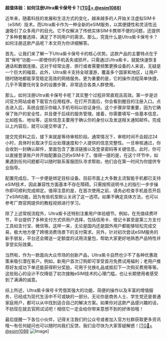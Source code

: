 **超值体验：如何注册Ultra紫卡保号卡？[[TG💪+ @esim1088](https://t.me/s/esim1088)]**

近年来，随着科技的发展和生活方式的变化，越来越多的人开始关注虚拟SIM卡（eSIM）技术。而Ultra紫卡作为一种全新的eSIM服务，以其便捷性和灵活性迅速吸引了众多用户的目光。它不仅解决了传统实体SIM卡携带不便的问题，还提供了多种套餐选择，满足了不同用户的需求。那么，究竟什么是Ultra紫卡保号卡？如何注册这款产品呢？本文将为你详细解答。

首先，让我们来了解一下Ultra紫卡保号卡的核心优势。这款产品的主要特点在于其“保号”功能——即使你的手机丢失或损坏，只需通过Ultra紫卡，就能快速恢复通话和数据连接。这对于经常出差、旅行或者需要频繁更换设备的人来说，无疑是一个巨大的福音。此外，Ultra紫卡支持全球漫游，覆盖多个国家和地区，让用户随时随地都能享受稳定高效的网络服务。更为重要的是，它的操作流程简单快捷，几乎不需要任何复杂的设置步骤，非常适合各类人群使用。

那么，如何注册Ultra紫卡保号卡呢？其实整个过程非常直观且高效。第一步是访问官方网站或者下载官方应用程序。在打开页面后，你会看到醒目的注册入口。点击进入后，系统会提示你输入手机号码以验证身份。这个步骤非常重要，因为它确保了账户的安全性，并且便于后续的服务管理。接着，你需要填写一些基本信息，比如姓名、地址等，这些信息主要用于确认你的身份以及发送相关通知邮件。完成以上内容后，就可以提交申请了。

提交完资料之后，接下来就是等待审核阶段。通常情况下，审核时间不会超过24小时，具体时长取决于后台处理速度和个人提供的信息完整性。一旦审核通过，你会收到一封确认邮件，里面包含了激活链接以及登录密码等关键信息。此时，你可以直接登录账户并开始配置自己的eSIM卡了。值得一提的是，在这个环节中，如果遇到任何问题都可以随时联系客服团队寻求帮助，他们会在第一时间为你提供专业指导。

配置完成后，下一步便是绑定目标设备。目前市面上大多数主流智能手机都已支持eSIM技术，因此兼容性方面基本不存在障碍。只需按照说明书上的指引一步步操作即可顺利完成绑定。值得注意的是，在首次使用之前，请务必检查手机是否开启了eSIM功能，因为有些机型默认关闭了这一选项。如果不确定具体方法，也可以参考厂商官网提供的教程视频进行学习。

除了上述常规流程外，Ultra紫卡还特别注重用户体验细节。例如，在充值续费环节，平台提供了多种支付方式供用户选择，包括信用卡、借记卡甚至是第三方支付工具如支付宝、微信等。这样一来，无论是国内还是国外用户都能够轻松完成交易，极大地方便了跨境消费场景下的支付需求。另外，针对初次尝试eSIM服务的新手朋友，平台还会赠送一定额度的试用流量包，帮助大家更好地熟悉产品特性并享受实际效果。

当然啦，作为一款面向大众市场的创新产品，Ultra紫卡自然也少不了各种优惠政策来吸引潜在客户。例如，新用户首次订购即可享受首月免费试用福利；老用户推荐好友成功下单还能获得积分奖励，可用于兑换礼品或抵扣下一次购买费用等等。这些贴心的设计不仅降低了初次接触eSIM技术的心理门槛，也让长期使用者感受到了满满的诚意。

综上所述，Ultra紫卡保号卡凭借其强大的功能、简便的操作以及丰富的增值服务，已经成为现代生活中不可或缺的一部分。无论你是商务人士、学生党还是普通家庭用户，都可以从中找到适合自己的解决方案。如果你对这款产品感兴趣的话，不妨现在就去官网试试吧！相信它一定会给你带来意想不到的好体验哦！

最后提醒一下各位小伙伴，记得关注我们的公众号或者加入官方社群获取更多资讯哦～有任何疑问也可以随时向我们反馈，我们会尽快为大家答疑解惑！[[TG💪+ @esim1088](https://t.me/s/esim1088) ![Image](https://i.postimg.cc/4NQfJmqS/Snipaste-2025-05-13-00-14-12.png)]